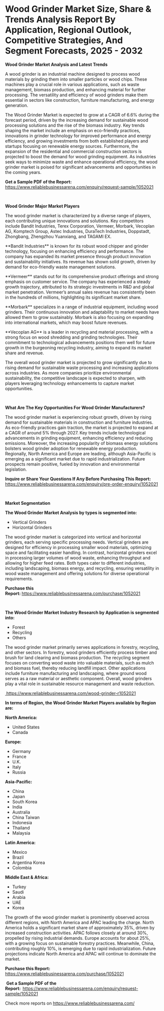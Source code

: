 <p><h1>Wood Grinder Market Size, Share & Trends Analysis Report By Application, Regional Outlook, Competitive Strategies, And Segment Forecasts, 2025 - 2032</h1></p><p><strong>Wood Grinder Market Analysis and Latest Trends</strong></p>
<p><p>A wood grinder is an industrial machine designed to process wood materials by grinding them into smaller particles or wood chips. These machines play a crucial role in various applications, such as waste management, biomass production, and enhancing material for further processing. The versatility and efficiency of wood grinders make them essential in sectors like construction, furniture manufacturing, and energy generation.</p><p>The Wood Grinder Market is expected to grow at a CAGR of 6.6% during the forecast period, driven by the increasing demand for sustainable wood processing solutions and the rise of the biomass industry. Key trends shaping the market include an emphasis on eco-friendly practices, innovations in grinder technology for improved performance and energy efficiency, and growing investments from both established players and startups focusing on renewable energy sources. Furthermore, the expansion of the residential and commercial construction sectors is projected to boost the demand for wood grinding equipment. As industries seek ways to minimize waste and enhance operational efficiency, the wood grinder market is poised for significant advancements and opportunities in the coming years.</p></p>
<p><strong>Get a Sample PDF of the Report:&nbsp;</strong> <a href="https://www.reliablebusinessarena.com/enquiry/request-sample/1052021?utm_campaign=3138&utm_medium=2&utm_source=Github&utm_content=ia&utm_term=09042025&utm_id=wood-grinder">https://www.reliablebusinessarena.com/enquiry/request-sample/1052021</a></p>
<p>&nbsp;</p>
<p><strong>Wood Grinder Major Market Players</strong></p>
<p><p>The wood grinder market is characterized by a diverse range of players, each contributing unique innovations and solutions. Key competitors include Bandit Industries, Terex Corporation, Vermeer, Morbark, Vecoplan AG, Komptech Group, Astec Industries, DuraTech Industries, Doppstadt, Zhongbang, Zhengzhou Yuanxiang, and TAGAMI EX.</p><p>**Bandit Industries** is known for its robust wood chipper and grinder technology, focusing on enhancing efficiency and performance. The company has expanded its market presence through product innovation and sustainability initiatives. Its revenue has shown solid growth, driven by demand for eco-friendly waste management solutions.</p><p>**Vermeer** stands out for its comprehensive product offerings and strong emphasis on customer service. The company has experienced a steady growth trajectory, attributed to its strategic investments in R&D and global market penetration. Vermeer’s annual sales revenue has consistently been in the hundreds of millions, highlighting its significant market share.</p><p>**Morbark** specializes in a range of industrial equipment, including wood grinders. Their continuous innovation and adaptability to market needs have allowed them to grow sustainably. Morbark is also focusing on expanding into international markets, which may boost future revenues.</p><p>**Vecoplan AG** is a leader in recycling and material processing, with a strong focus on wood shredding and grinding technologies. Their commitment to technological advancements positions them well for future growth in the burgeoning recycling industry, aiming to expand its market share and revenue.</p><p>The overall wood grinder market is projected to grow significantly due to rising demand for sustainable waste processing and increasing applications across industries. As more companies prioritize environmental sustainability, the competitive landscape is expected to sharpen, with players leveraging technology enhancements to capture market opportunities.</p></p>
<p>&nbsp;</p>
<p><strong>What Are The Key Opportunities For Wood Grinder Manufacturers?</strong></p>
<p><p>The wood grinder market is experiencing robust growth, driven by rising demand for sustainable materials in construction and furniture industries. As eco-friendly practices gain traction, the market is projected to expand at a CAGR of around 5% through 2027. Key trends include technological advancements in grinding equipment, enhancing efficiency and reducing emissions. Moreover, the increasing popularity of biomass energy solutions bolsters wood grinder adoption for renewable energy production. Regionally, North America and Europe are leading, although Asia-Pacific is emerging as a significant market due to rapid industrialization. Future prospects remain positive, fueled by innovation and environmental legislation.</p></p>
<p><strong>Inquire or Share Your Questions If Any Before Purchasing This Report:</strong> <a href="https://www.reliablebusinessarena.com/enquiry/pre-order-enquiry/1052021?utm_campaign=3138&utm_medium=2&utm_source=Github&utm_content=ia&utm_term=09042025&utm_id=wood-grinder">https://www.reliablebusinessarena.com/enquiry/pre-order-enquiry/1052021</a></p>
<p>&nbsp;</p>
<p><strong>Market Segmentation</strong></p>
<p><strong>The Wood Grinder Market Analysis by types is segmented into:</strong></p>
<p><ul><li>Vertical Grinders</li><li>Horizontal Grinders</li></ul></p>
<p><p>The wood grinder market is categorized into vertical and horizontal grinders, each serving specific processing needs. Vertical grinders are designed for efficiency in processing smaller wood materials, optimizing space and facilitating easier handling. In contrast, horizontal grinders excel in processing larger volumes of wood waste, enhancing throughput and allowing for higher feed rates. Both types cater to different industries, including landscaping, biomass energy, and recycling, ensuring versatility in wood waste management and offering solutions for diverse operational requirements.</p></p>
<p><strong>Purchase this Report:&nbsp;</strong><a href="https://www.reliablebusinessarena.com/purchase/1052021?utm_campaign=3138&utm_medium=2&utm_source=Github&utm_content=ia&utm_term=09042025&utm_id=wood-grinder">https://www.reliablebusinessarena.com/purchase/1052021</a></p>
<p>&nbsp;</p>
<p><strong>The Wood Grinder Market Industry Research by Application is segmented into:</strong></p>
<p><ul><li>Forest</li><li>Recycling</li><li>Others</li></ul></p>
<p><p>The wood grinder market primarily serves applications in forestry, recycling, and other sectors. In forestry, wood grinders efficiently process timber and brush for land clearing and biomass production. The recycling segment focuses on converting wood waste into valuable materials, such as mulch and biomass fuel, thereby reducing landfill impact. Other applications include furniture manufacturing and landscaping, where ground wood serves as a raw material or aesthetic component. Overall, wood grinders play a vital role in sustainable resource management and waste reduction.</p></p>
<p><a href="https://www.reliablebusinessarena.com/wood-grinder-r1052021?utm_campaign=3138&utm_medium=2&utm_source=Github&utm_content=ia&utm_term=09042025&utm_id=wood-grinder">&nbsp;https://www.reliablebusinessarena.com/wood-grinder-r1052021</a></p>
<p><strong>In terms of Region, the Wood Grinder Market Players available by Region are:</strong></p>
<p>
    <p> <strong> North America: </strong>
        <ul>
            <li>United States</li>
            <li>Canada</li>
        </ul>
        </p> 
    <p> <strong> Europe: </strong>
        <ul>
            <li>Germany</li>
            <li>France</li>
            <li>U.K.</li>
            <li>Italy</li>
            <li>Russia</li>
        </ul>
        </p> 
    <p> <strong> Asia-Pacific: </strong>
        <ul>
            <li>China</li>
            <li>Japan</li>
            <li>South Korea</li>
            <li>India</li>
            <li>Australia</li>
            <li>China Taiwan</li>
            <li>Indonesia</li>
            <li>Thailand</li>
            <li>Malaysia</li>
        </ul>
        </p> 
    <p> <strong> Latin America: </strong>
        <ul>
            <li>Mexico</li>
            <li>Brazil</li>
            <li>Argentina Korea</li>
            <li>Colombia</li>
        </ul>
        </p> 
    <p> <strong> Middle East & Africa: </strong>
        <ul>
            <li>Turkey</li>
            <li>Saudi</li>
            <li>Arabia</li>
            <li>UAE</li>
            <li>Korea</li>
        </ul>
    </p>
    </p>
<p><p>The growth of the wood grinder market is prominently observed across different regions, with North America and APAC leading the charge. North America holds a significant market share of approximately 35%, driven by increased construction activities. APAC follows closely at around 30%, propelled by rising industrial demands. Europe accounts for about 25%, with a growing focus on sustainable forestry practices. Meanwhile, China, contributing roughly 10%, is emerging due to rapid industrialization. Future projections indicate North America and APAC will continue to dominate the market.</p></p>
<p><strong>Purchase this Report: </strong><a href="https://www.reliablebusinessarena.com/purchase/1052021?utm_campaign=3138&utm_medium=2&utm_source=Github&utm_content=ia&utm_term=09042025&utm_id=wood-grinder">https://www.reliablebusinessarena.com/purchase/1052021</a></p>
<p>&nbsp;<strong>Get a Sample PDF of the Report:&nbsp;&nbsp;</strong><a href="https://www.reliablebusinessarena.com/enquiry/request-sample/1052021?utm_campaign=3138&utm_medium=2&utm_source=Github&utm_content=ia&utm_term=09042025&utm_id=wood-grinder">https://www.reliablebusinessarena.com/enquiry/request-sample/1052021</a></p>
<p><strong></strong></p>
<p>Check more reports on <a href="https://www.reliablebusinessarena.com/?utm_campaign=3138&utm_medium=2&utm_source=Github&utm_content=ia&utm_term=09042025&utm_id=wood-grinder">https://www.reliablebusinessarena.com/</a></p>